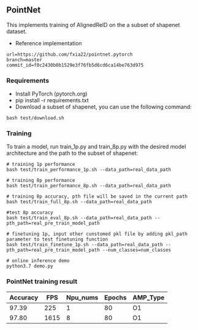 ## PointNet

This implements training of AlignedReID on the a subset of shapenet dataset.
- Reference implementation
```
url=https://github.com/fxia22/pointnet.pytorch
branch=master
commit_id=f0c2430b0b1529e3f76fb5d6cd6ca14be763d975
```
### Requirements
- Install PyTorch (pytorch.org)
- pip install -r requirements.txt
- Download a subset of shapenet, you can use the following command:
```shell
bash test/download.sh
```
### Training
To train a model, run train_1p.py and train_8p.py with the desired model architecture and the path to the subset of shapenet:
```shell
# training 1p performance
bash test/train_performance_1p.sh --data_path=real_data_path

# training 8p performance
bash test/train_performance_8p.sh --data_path=real_data_path

# training 8p accuracy, pth file will be saved in the current path
bash test/train_full_8p.sh --data_path=real_data_path

#test 8p accuracy
bash test/train_eval_8p.sh --data_path=real_data_path --pth_path=real_pre_train_model_path 

# finetuning 1p, input other cunstomed pkl file by adding pkl_path parameter to test finetuning function
bash test/train_finetune_1p.sh --data_path=real_data_path --pth_path=real_pre_train_model_path --num_classes=num_classes

# online inference demo 
python3.7 demo.py
```

### PointNet training result

Accuracy|FPS|Npu_nums|Epochs|AMP_Type
-|-|-|-|-
97.39|225|1|80|O1
97.80|1615|8|80|O1

